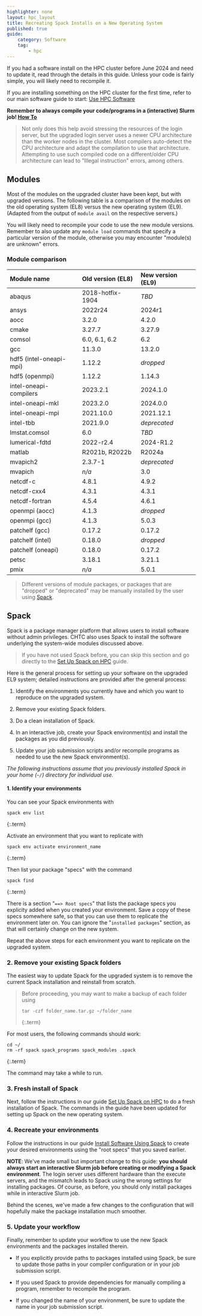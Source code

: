 ```yaml
---
highlighter: none
layout: hpc_layout
title: Recreating Spack Installs on a New Operating System
published: true
guide:
    category: Software
    tag:
        - hpc
---
```


If you had a software install on the HPC cluster before June 2024 and need to update it, read through 
the details in this guide. Unless your code is fairly simple, you will likely need to recompile it.

If you are installing something on the HPC cluster for the first time, refer to our main software 
guide to start: [Use HPC Software](hpc-software)

**Remember to always compile your code/programs in a (interactive) Slurm job! [How To](hpc-job-submission.html#for-simple-testing-or-compiling)**

> Not only does this help avoid stressing the resources of the login server, but the upgraded login server uses a newer CPU architecture than the worker nodes in the cluster.
> Most compilers auto-detect the CPU architecture and adapt the compilation to use that architecture.
> Attempting to use such compiled code on a different/older CPU architecture can lead to "Illegal instruction" errors, among others.

## Modules

Most of the modules on the upgraded cluster have been kept, but with upgraded versions.
The following table is a comparison of the modules on the old operating system (EL8) versus the new operating system (EL9).
(Adapted from the output of `module avail` on the respective servers.)

You will likely need to recompile your code to use the new module versions.
Remember to also update any `module load` commands that specify a particular version of the module,
otherwise you may encounter "module(s) are unknown" errors.

### Module comparison

| Module name | Old version (EL8) | New version (EL9) |
| :--- | :--- | :--- |
| abaqus | 2018-hotfix-1904 | *TBD* |
| ansys | 2022r24 | 2024r1 |
| aocc | 3.2.0 | 4.2.0 |
| cmake | 3.27.7 | 3.27.9 |
| comsol | 6.0, 6.1, 6.2 | 6.2 |
| gcc | 11.3.0 | 13.2.0 |
| hdf5 (intel-oneapi-mpi) | 1.12.2 | *dropped* |
| hdf5 (openmpi) | 1.12.2 | 1.14.3 |
| intel-oneapi-compilers | 2023.2.1 | 2024.1.0 |
| intel-oneapi-mkl | 2023.2.0 | 2024.0.0 |
| intel-oneapi-mpi | 2021.10.0 | 2021.12.1 |
| intel-tbb | 2021.9.0 | *deprecated* |
| lmstat.comsol | 6.0 | *TBD* |
| lumerical-fdtd | 2022-r2.4 | 2024-R1.2 |
| matlab | R2021b, R2022b | R2024a |
| mvapich2 | 2.3.7-1 | *deprecated* |
| mvapich | *n/a* | 3.0 |
| netcdf-c | 4.8.1 | 4.9.2 |
| netcdf-cxx4 | 4.3.1 | 4.3.1 |
| netcdf-fortran | 4.5.4 | 4.6.1 | 
| openmpi (aocc) | 4.1.3 | *dropped* |
| openmpi (gcc) | 4.1.3 | 5.0.3 |
| patchelf (gcc) | 0.17.2 | 0.17.2 |
| patchelf (intel) | 0.18.0 | *dropped* | 
| patchelf (oneapi) | 0.18.0 | 0.17.2 | 
| petsc | 3.18.1 | 3.21.1 |
| pmix | *n/a* | 5.0.1 |

> Different versions of module packages, or packages that are "dropped" or "deprecated" may be manually installed by the user using [Spack](#spack).

## Spack

Spack is a package manager platform that allows users to install software without admin privileges.
CHTC also uses Spack to install the software underlying the system-wide modules discussed above.

> If you have not used Spack before, you can skip this section and go directly to the [Set Up Spack on HPC](hpc-spack-setup.html) guide.

Here is the general process for setting up your software on the upgraded EL9 system; detailed instructions are provided after the general process: 

1. Identify the environments you currently have and which you want to reproduce on the upgraded system. 

2. Remove your existing Spack folders. 

3. Do a clean installation of Spack.

4. In an interactive job, create your Spack environment(s) and install the packages as you did previously.

5. Update your job submission scripts and/or recompile programs as needed to use the new Spack environment(s). 

*The following instructions assume that you previously installed Spack in your home (`~/`) directory for individual use.*

#### 1. Identify your environments

You can see your Spack environments with 

```
spack env list
```
{:.term}

Activate an environment that you want to replicate with

```
spack env activate environment_name
```
{:.term}

Then list your package "specs" with the command

```
spack find
```
{:.term}

There is a section "`==> Root specs`" that lists the package specs you explicity added when you created your environment.
Save a copy of these specs somewhere safe, so that you can use them to replicate the environment later on.
You can ignore the "`installed packages`" section, as that will certainly change on the new system.

Repeat the above steps for each environment you want to replicate on the upgraded system.

### 2. Remove your existing Spack folders

The easiest way to update Spack for the upgraded system is to remove the current Spack installation and reinstall from scratch.

> Before proceeding, you may want to make a backup of each folder using
>
> ```
> tar -czf folder_name.tar.gz ~/folder_name
> ```
> {:.term}

For most users, the following commands should work:

```
cd ~/
rm -rf spack spack_programs spack_modules .spack
```
{:.term}

The command may take a while to run.

### 3. Fresh install of Spack

Next, follow the instructions in our guide [Set Up Spack on HPC](hpc-spack-setup.html) to do a fresh installation of Spack.
The commands in the guide have been updated for setting up Spack on the new operating system.

### 4. Recreate your environments

Follow the instructions in our guide [Install Software Using Spack](hpc-spack-install.html) to create your desired environments
using the "root specs" that you saved earlier.

**NOTE**: We've made small but important change to this guide: **you should always start an interactive Slurm job before creating or modifying a Spack environment**.
The login server uses different hardware than the execute servers, and the mismatch leads to Spack using the wrong settings for installing packages.
Of course, as before, you should only install packages while in interactive Slurm job.

Behind the scenes, we've made a few changes to the configuration that will hopefully make the package installation much smoother.

### 5. Update your workflow

Finally, remember to update your workflow to use the new Spack environments and the packages installed therein.

* If you explicitly provide paths to packages installed using Spack, be sure to update those paths in your compiler configuration or in your job submission script.

* If you used Spack to provide dependencies for manually compiling a program, remember to recompile the program.

* If you changed the name of your environment, be sure to update the name in your job submission script.

